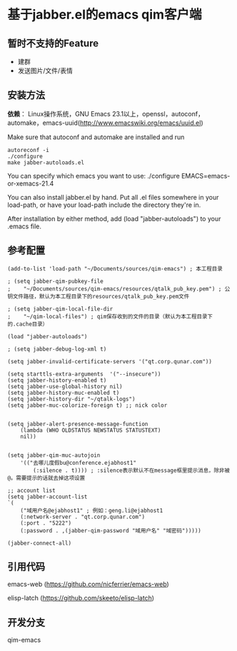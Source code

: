 **基于jabber.el的emacs qim客户端**
===============================

## **暂时不支持的Feature**

* 建群
* 发送图片/文件/表情

## **安装方法**

**依赖**： Linux操作系统，GNU Emacs 23.1以上，openssl，autoconf，automake，emacs-uuid(http://www.emacswiki.org/emacs/uuid.el)

Make sure that autoconf and automake are installed and run

    autoreconf -i
    ./configure
    make jabber-autoloads.el

You can specify which emacs you want to use:
./configure EMACS=emacs-or-xemacs-21.4

You can also install jabber.el by hand.  Put all .el files somewhere
in your load-path, or have your load-path include the directory
they're in.

After installation by either method, add (load "jabber-autoloads") to
your .emacs file.


## **参考配置**

    (add-to-list 'load-path "~/Documents/sources/qim-emacs") ; 本工程目录

    ; (setq jabber-qim-pubkey-file
    ;    "~/Documents/sources/qim-emacs/resources/qtalk_pub_key.pem") ; 公钥文件路径，默认为本工程目录下的resources/qtalk_pub_key.pem文件

    ; (setq jabber-qim-local-file-dir
    ;    "~/qim-local-files") ; qim保存收到的文件的目录（默认为本工程目录下的.cache目录）

    (load "jabber-autoloads")

    ; (setq jabber-debug-log-xml t)

    (setq jabber-invalid-certificate-servers '("qt.corp.qunar.com"))

    (setq starttls-extra-arguments  '("--insecure"))
    (setq jabber-history-enabled t)
    (setq jabber-use-global-history nil)
    (setq jabber-history-muc-enabled t)
    (setq jabber-history-dir "~/qtalk-logs")
    (setq jabber-muc-colorize-foreign t) ;; nick color


    (setq jabber-alert-presence-message-function
        (lambda (WHO OLDSTATUS NEWSTATUS STATUSTEXT)
        nil))


    (setq jabber-qim-muc-autojoin
        '(("去哪儿度假bu@conference.ejabhost1"
            (:silence . t)))) ; :silence表示默认不在message框里提示消息，除非被@。需要提示的话就去掉这项设置

    ;; account list
    (setq jabber-account-list
    `(
        ("域用户名@ejabhost1" ; 例如：geng.li@ejabhost1
        (:network-server . "qt.corp.qunar.com")
        (:port . "5222")
        (:password . ,(jabber-qim-password "域用户名" "域密码")))))

    (jabber-connect-all)


## **引用代码**

emacs-web (https://github.com/nicferrier/emacs-web)

elisp-latch (https://github.com/skeeto/elisp-latch)

## **开发分支**

qim-emacs
